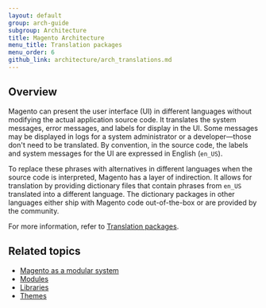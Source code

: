 ```yaml
---
layout: default
group: arch-guide
subgroup: Architecture
title: Magento Architecture
menu_title: Translation packages
menu_order: 6
github_link: architecture/arch_translations.md
---
```


<h2 id="m2arch-translations-overview">Overview</h2>

Magento can present the user interface (UI) in different languages without modifying the actual application source code. It translates the system messages, error messages, and labels for display in the UI. Some messages may be displayed in logs for a system administrator or a developer—those don't need to be translated. By convention, in the source code, the labels and system messages for the UI are expressed in English (`en_US`).

To replace these phrases with alternatives in different languages when the source code is interpreted, Magento has a layer of indirection. It allows for translation by providing dictionary files that contain phrases from `en_US` translated into a different language. The dictionary packages in other languages either ship with Magento code out-of-the-box or are provided by the community.

For more information, refer to <a href="{{ site.gdeurl }}architecture/modules/xlate.html">Translation packages</a>.

<h2 id="m2arch-related">Related topics</h2>

* <a href="{{ site.gdeurl }}architecture/arch_asmodsys.html">Magento as a modular system</a>
* <a href="{{ site.gdeurl }}architecture/modules/mod_intro.html">Modules</a>
* <a href="{{ site.gdeurl }}architecture/arch_libraries.html">Libraries</a>
* <a href="{{ site.gdeurl }}architecture/arch_themes.html">Themes</a>



